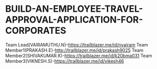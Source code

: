 # BUILD-AN-EMPLOYEE-TRAVEL-APPROVAL-APPLICATION-FOR-CORPORATES
Team Lead(VAIRAMUTHU.N)–https://trailblazer.me/id/nvairam
Team Member1(PRAKASH.E)-http://trailblazer.me/id/prakash9025
Team Member2(SHIVAKUMAR.K)-https://trailblazer.me/id/k20bma031
Team Member3(VIKNESH.S)-https://trailblazer.me/id/vikesh46
